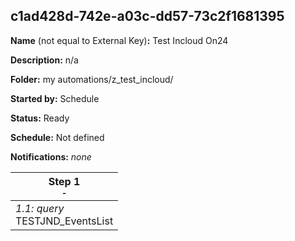 ## c1ad428d-742e-a03c-dd57-73c2f1681395

**Name** (not equal to External Key)**:** Test Incloud On24

**Description:** n/a

**Folder:** my automations/z_test_incloud/

**Started by:** Schedule

**Status:** Ready

**Schedule:** Not defined

**Notifications:** _none_


| Step 1<br>_<small>-</small>_ |
| --- |
| _1.1: query_<br>TESTJND_EventsList |
